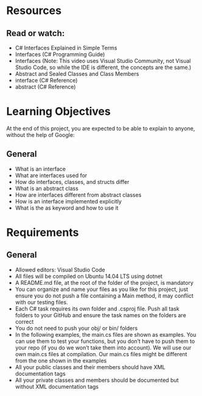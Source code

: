 # Resources
## Read or watch:

- C# Interfaces Explained in Simple Terms
- Interfaces (C# Programming Guide)
- Interfaces (Note: This video uses Visual Studio Community, not Visual Studio Code, so while the IDE is different, the concepts are the same.)
- Abstract and Sealed Classes and Class Members
- interface (C# Reference)
- abstract (C# Reference)

# Learning Objectives
At the end of this project, you are expected to be able to explain to anyone, without the help of Google:

## General
- What is an interface
- What are interfaces used for
- How do interfaces, classes, and structs differ
- What is an abstract class
- How are interfaces different from abstract classes
- How is an interface implemented explicitly
- What is the as keyword and how to use it
# Requirements
## General
- Allowed editors: Visual Studio Code
- All files will be compiled on Ubuntu 14.04 LTS using dotnet
- A README.md file, at the root of the folder of the project, is mandatory
- You can organize and name your files as you like for this project, just ensure you do not push a file containing a Main method, it may conflict with our testing files.
- Each C# task requires its own folder and .csproj file. Push all task folders to your GitHub and ensure the task names on the folders are correct
- You do not need to push your obj/ or bin/ folders
- In the following examples, the main.cs files are shown as examples. You can use them to test your functions, but you don’t have to push them to your repo (if you do we won’t take them into account). We will use our own main.cs files at compilation. Our main.cs files might be different from the one shown in the examples
- All your public classes and their members should have XML documentation tags
- All your private classes and members should be documented but without XML documentation tags
